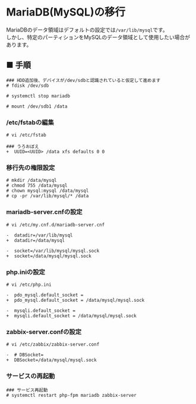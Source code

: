 # MariaDB(MySQL)の移行
MariaDBのデータ領域はデフォルトの設定では`/var/lib/mysql`です。  
しかし、特定のパーティションをMySQLのデータ領域として使用したい場合があります。
## ■ 手順
```
### HDD追加後、デバイスが/dev/sdbと認識されていると仮定して進めます
# fdisk /dev/sdb
```
```
# systemctl stop mariadb
```
```
# mount /dev/sdb1 /data
```
### /etc/fstabの編集
```
# vi /etc/fstab
```
```
### うろおぼえ
+  UUID=<UUID> /data xfs defaults 0 0
```
### 移行先の権限設定
```
# mkdir /data/mysql
# chmod 755 /data/mysql
# chown mysql:mysql /data/mysql
# cp -pr /var/lib/mysql/* /data
```
### mariadb-server.cnfの設定
```
# vi /etc/my.cnf.d/mariadb-server.cnf
```
```
-  datadir=/var/lib/mysql
+  datadir=/data/mysql

-  socket=/var/lib/mysql/mysql.sock
+  socket=/data/mysql/mysql.sock
```
### php.iniの設定
```
# vi /etc/php.ini
```
```
-  pdo_mysql.default_socket =
+  pdo_mysql.default_socket = /data/mysql/mysql.sock

-  mysqli.default_socket =
+  mysqli.default_socket = /data/mysql/mysql.sock
```
### zabbix-server.confの設定
```
# vi /etc/zabbix/zabbix-server.conf
```
```
-  # DBSocket=
+  DBSocket=/data/mysql/mysql.sock
```
### サービスの再起動
```
### サービス再起動
# systemctl restart php-fpm mariadb zabbix-server
```
